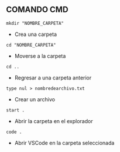 ## COMANDO CMD
```
mkdir "NOMBRE_CARPETA"
```
- Crea una carpeta
```
cd "NOMBRE_CARPETA"
```
- Moverse a la carpeta
```
cd ..
```
- Regresar a una carpeta anterior
```
type nul > nombredearchivo.txt
```
- Crear un archivo
```
start .
```
- Abrir la carpeta en el explorador
```
code .
```
- Abrir VSCode en la carpeta seleccionada
